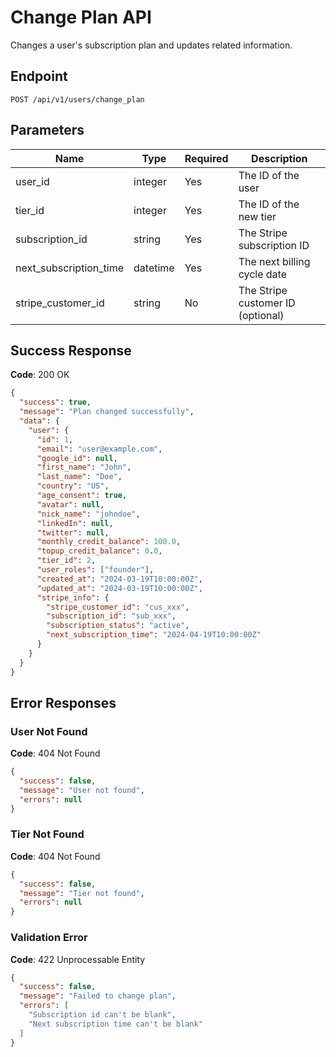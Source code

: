 # Change Plan API

Changes a user's subscription plan and updates related information.

## Endpoint

```
POST /api/v1/users/change_plan
```

## Parameters

| Name | Type | Required | Description |
|------|------|----------|-------------|
| user_id | integer | Yes | The ID of the user |
| tier_id | integer | Yes | The ID of the new tier |
| subscription_id | string | Yes | The Stripe subscription ID |
| next_subscription_time | datetime | Yes | The next billing cycle date |
| stripe_customer_id | string | No | The Stripe customer ID (optional) |

## Success Response

**Code**: 200 OK

```json
{
  "success": true,
  "message": "Plan changed successfully",
  "data": {
    "user": {
      "id": 1,
      "email": "user@example.com",
      "google_id": null,
      "first_name": "John",
      "last_name": "Doe",
      "country": "US",
      "age_consent": true,
      "avatar": null,
      "nick_name": "johndoe",
      "linkedIn": null,
      "twitter": null,
      "monthly_credit_balance": 100.0,
      "topup_credit_balance": 0.0,
      "tier_id": 2,
      "user_roles": ["founder"],
      "created_at": "2024-03-19T10:00:00Z",
      "updated_at": "2024-03-19T10:00:00Z",
      "stripe_info": {
        "stripe_customer_id": "cus_xxx",
        "subscription_id": "sub_xxx",
        "subscription_status": "active",
        "next_subscription_time": "2024-04-19T10:00:00Z"
      }
    }
  }
}
```

## Error Responses

### User Not Found

**Code**: 404 Not Found

```json
{
  "success": false,
  "message": "User not found",
  "errors": null
}
```

### Tier Not Found

**Code**: 404 Not Found

```json
{
  "success": false,
  "message": "Tier not found",
  "errors": null
}
```

### Validation Error

**Code**: 422 Unprocessable Entity

```json
{
  "success": false,
  "message": "Failed to change plan",
  "errors": [
    "Subscription id can't be blank",
    "Next subscription time can't be blank"
  ]
}
```
